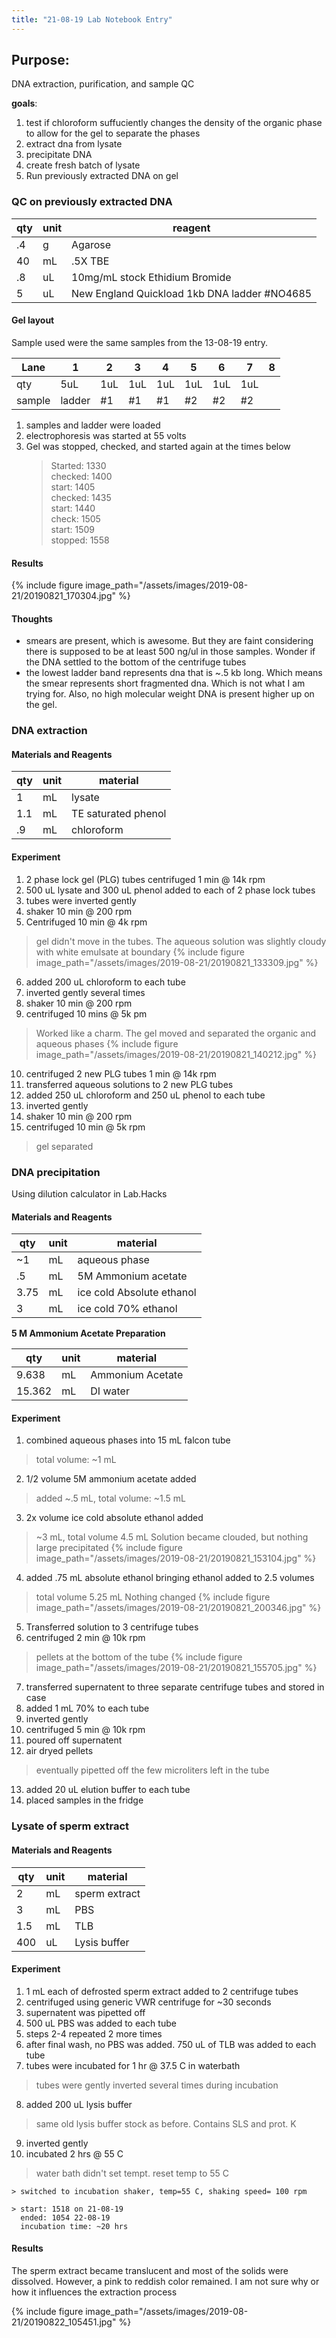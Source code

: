 ```yaml
---
title: "21-08-19 Lab Notebook Entry"
---
```

## Purpose: 
DNA extraction, purification, and sample QC

__goals__: 
1. test if chloroform suffuciently changes the density of the organic phase to allow for the gel to separate the phases
2. extract dna from lysate
3. precipitate DNA 
4. create fresh batch of lysate
5. Run previously extracted DNA on gel

### QC on previously extracted DNA

|qty|unit|reagent|
|---|---|---|
|.4|g|Agarose|
|40|mL|.5X TBE|
|.8|uL|10mg/mL stock Ethidium Bromide|
|5|uL|New England Quickload 1kb DNA ladder #NO4685|

#### Gel layout  

Sample used were the same samples from the 13-08-19 entry. 

|Lane|1|2|3|4|5|6|7|8|
|-|-|-|-|-|-|-|-|-|
|qty|5uL|1uL|1uL|1uL|1uL|1uL|1uL|
|sample|ladder|#1|#1|#1|#2|#2|#2|

1. samples and ladder were loaded
2. electrophoresis was started at 55 volts
3. Gel was stopped, checked, and started again at the times below   
    >Started: 1330  
    checked: 1400  
    start: 1405  
    checked: 1435  
    start: 1440  
    check:  1505  
    start: 1509  
    stopped: 1558  

#### Results

{% include figure image_path="/assets/images/2019-08-21/20190821_170304.jpg"  %}

#### Thoughts
* smears are present, which is awesome. But they are faint considering there is supposed to be at least 500 ng/ul in those samples. Wonder if the DNA settled to the bottom of the centrifuge tubes
* the lowest ladder band represents dna that is ~.5 kb long. Which means the smear represents short fragmented dna. Which is not what I am trying for. Also, no high molecular weight DNA is present higher up on the gel. 


### DNA extraction

#### Materials and Reagents

|qty|unit|material|
|---|---|---|
|1|mL|lysate|
|1.1|mL|TE saturated phenol|
|.9|mL|chloroform|

#### Experiment 

1. 2 phase lock gel (PLG) tubes centrifuged 1 min @ 14k rpm
2. 500 uL lysate and 300 uL phenol added to each of 2 phase lock tubes
3. tubes were inverted gently
4. shaker 10 min @ 200 rpm
5. Centrifuged 10 min @ 4k rpm
> gel didn't move in the tubes. The aqueous solution was slightly cloudy with white emulsate at boundary
{% include figure image_path="/assets/images/2019-08-21/20190821_133309.jpg"  %}
6. added 200 uL chloroform to each tube
7. inverted gently several times
8. shaker 10 min @ 200 rpm
9. centrifuged 10 mins @ 5k pm
> Worked like a charm. The gel moved and separated the organic and aqueous phases
{% include figure image_path="/assets/images/2019-08-21/20190821_140212.jpg"  %}
10. centrifuged 2 new PLG tubes 1 min @ 14k rpm
11. transferred aqueous solutions to 2 new PLG tubes
12. added 250 uL chloroform and 250 uL phenol to each tube
13. inverted gently
14. shaker 10 min @ 200 rpm
15. centrifuged 10 min @ 5k rpm
> gel separated 

### DNA precipitation

Using dilution calculator in Lab.Hacks

#### Materials and Reagents

|qty|unit|material|
|---|---|---|
|~1|mL|aqueous phase|
|.5|mL|5M Ammonium acetate|
|3.75|mL|ice cold Absolute ethanol|
|3|mL|ice cold 70% ethanol|

__5 M Ammonium Acetate Preparation__         
 
|qty|unit|material|
|--|--|--|
|9.638|mL|Ammonium Acetate|
|15.362|mL|DI water|

#### Experiment

1. combined aqueous phases into 15 mL falcon tube
> total volume: ~1 mL
2. 1/2 volume 5M ammonium acetate added
> added ~.5 mL, total volume: ~1.5 mL
3. 2x volume ice cold absolute ethanol added
> ~3 mL, total volume 4.5 mL
> Solution became clouded, but nothing large precipitated
{% include figure image_path="/assets/images/2019-08-21/20190821_153104.jpg"  %}  
4. added .75 mL absolute ethanol bringing ethanol added to 2.5 volumes 
> total volume 5.25 mL
> Nothing changed
{% include figure image_path="/assets/images/2019-08-21/20190821_200346.jpg"  %}  
5. Transferred solution to 3 centrifuge tubes
6. centrifuged 2 min @ 10k rpm
> pellets at the bottom of the tube
{% include figure image_path="/assets/images/2019-08-21/20190821_155705.jpg"  %}  
7. transferred supernatent to three separate centrifuge tubes and stored in case
8. added 1 mL 70% to each tube
9. inverted gently
10. centrifuged 5 min @ 10k rpm
11. poured off supernatent
12. air dryed pellets
> eventually pipetted off the few microliters left in the tube
13. added 20 uL elution buffer to each tube
14. placed samples in the fridge

### Lysate of sperm extract 

#### Materials and Reagents

|qty|unit|material|
|---|---|---|
|2|mL|sperm extract|
|3|mL|PBS|
|1.5|mL|TLB|
|400|uL|Lysis buffer|

#### Experiment

1. 1 mL each of defrosted sperm extract added to 2 centrifuge tubes
2. centrifuged using generic VWR centrifuge for ~30 seconds
3. supernatent was pipetted off
4. 500 uL PBS was added to each tube
5. steps 2-4 repeated 2 more times
6. after final wash, no PBS was added. 750 uL of TLB was added to each tube
7. tubes were incubated for 1 hr @ 37.5 C in waterbath
> tubes were gently inverted several times during incubation
8. added 200 uL lysis buffer
> same old lysis buffer stock as before. Contains SLS and prot. K 
9. inverted gently
10. incubated 2 hrs @ 55 C 
  > water bath didn't set tempt. reset temp to 55 C  

    > switched to incubation shaker, temp=55 C, shaking speed= 100 rpm  

    > start: 1518 on 21-08-19   
      ended: 1054 22-08-19  
      incubation time: ~20 hrs  

#### Results

The sperm extract became translucent and most of the solids were dissolved. However, a pink to reddish color remained. I am not sure why or how it influences the extraction process

{% include figure image_path="/assets/images/2019-08-21/20190822_105451.jpg"  %}  

 

